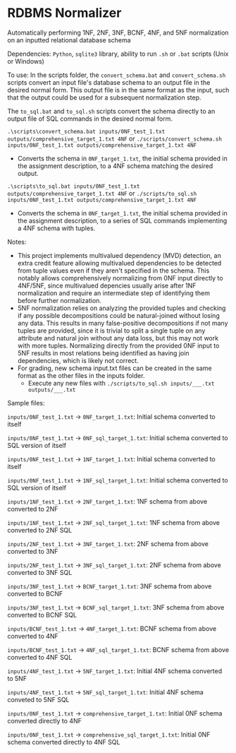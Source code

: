 # RDBMS Normalizer
Automatically performing 1NF, 2NF, 3NF, BCNF, 4NF, and 5NF normalization on an inputted relational database schema

Dependencies:
```Python```, ```sqlite3``` library, ability to run ```.sh``` or ```.bat``` scripts (Unix or Windows)

To use:
In the scripts folder, the ```convert_schema.bat``` and ```convert_schema.sh``` scripts convert an input file's database schema to an output file in the desired normal form.
This output file is in the same format as the input, such that the output could be used for a subsequent normalization step.

The ```to_sql.bat``` and ```to_sql.sh``` scripts convert the schema directly to an output file of SQL commands in the desired normal form.

```.\scripts\convert_schema.bat inputs/0NF_test_1.txt outputs/comprehensive_target_1.txt 4NF```
or
```./scripts/convert_schema.sh inputs/0NF_test_1.txt outputs/comprehensive_target_1.txt 4NF```
* Converts the schema in ```0NF_target_1.txt```, the initial schema provided in the assignment description, to a 4NF schema matching the desired output.

```.\scripts\to_sql.bat inputs/0NF_test_1.txt outputs/comprehensive_target_1.txt 4NF```
or
```./scripts/to_sql.sh inputs/0NF_test_1.txt outputs/comprehensive_target_1.txt 4NF```
* Converts the schema in ```0NF_target_1.txt```, the initial schema provided in the assignment description, to a series of SQL commands implementing a 4NF schema with tuples.

Notes:
* This project implements multivalued dependency (MVD) detection, an extra credit feature allowing multivalued dependencies to be detected from tuple values even if they aren't specified in the schema. This notably allows comprehensively normalizing from 0NF input directly to 4NF/5NF, since multivalued depencies usually arise after 1NF normalization and require an intermediate step of identifying them before further normalization.
* 5NF normalization relies on analyzing the provided tuples and checking if any possible decompositions could be natural-joined without losing any data. This results in many false-positive decompositions if not many tuples are provided, since it is trivial to split a single tuple on any attribute and natural join without any data loss, but this may not work with more tuples. Normalizing directly from the provided 0NF input to 5NF results in most relations being identified as having join dependencies, which is likely not correct.
* For grading, new schema input.txt files can be created in the same format as the other files in the inputs folder.
    * Execute any new files with ```./scripts/to_sql.sh inputs/___.txt outputs/___.txt```



Sample files:

```inputs/0NF_test_1.txt``` -> ```0NF_target_1.txt```: Initial schema converted to itself

```inputs/0NF_test_1.txt``` -> ```0NF_sql_target_1.txt```: Initial schema converted to SQL version of itself

```inputs/0NF_test_1.txt``` -> ```1NF_target_1.txt```: Initial schema converted to itself

```inputs/0NF_test_1.txt``` -> ```1NF_sql_target_1.txt```: Initial schema converted to SQL version of itself

```inputs/1NF_test_1.txt``` -> ```2NF_target_1.txt```: 1NF schema from above converted to 2NF

```inputs/1NF_test_1.txt``` -> ```2NF_sql_target_1.txt```: 1NF schema from above converted to 2NF SQL

```inputs/2NF_test_1.txt``` -> ```3NF_target_1.txt```: 2NF schema from above converted to 3NF

```inputs/2NF_test_1.txt``` -> ```3NF_sql_target_1.txt```: 2NF schema from above converted to 3NF SQL

```inputs/3NF_test_1.txt``` -> ```BCNF_target_1.txt```: 3NF schema from above converted to BCNF

```inputs/3NF_test_1.txt``` -> ```BCNF_sql_target_1.txt```: 3NF schema from above converted to BCNF SQL

```inputs/BCNF_test_1.txt``` -> ```4NF_target_1.txt```: BCNF schema from above converted to 4NF

```inputs/BCNF_test_1.txt``` -> ```4NF_sql_target_1.txt```: BCNF schema from above converted to 4NF SQL

```inputs/4NF_test_1.txt``` -> ```5NF_target_1.txt```: Initial 4NF schema converted to 5NF

```inputs/4NF_test_1.txt``` -> ```5NF_sql_target_1.txt```: Initial 4NF schema conveted to 5NF SQL

```inputs/0NF_test_1.txt``` -> ```comprehensive_target_1.txt```: Initial 0NF schema converted directly to 4NF

```inputs/0NF_test_1.txt``` -> ```comprehensive_sql_target_1.txt```: Initial 0NF schema converted directly to 4NF SQL
